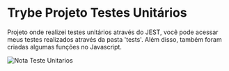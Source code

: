 # Trybe Projeto Testes Unitários

Projeto onde realizei testes unitários através do JEST, você pode acessar meus testes realizados através da pasta 'tests'. Além disso, também foram criadas algumas funções no Javascript.

![Nota Teste Unitarios](https://user-images.githubusercontent.com/101866542/172711097-7a79d243-e5d0-45f0-a575-b6a1e5fd1194.png)

